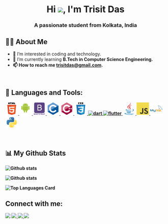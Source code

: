 <!-- - 👋 Hi, I’m @TRISITDAS
- 👀 I’m interested in coding and technology. 
- 🌱 I’m currently pursuing B.Tech in Computer Science Engineering.
- 💞️ 
- 📫 How to reach me - trisitdas@gmail.com -->
<!-- <a href="#"><img width="100%" height="auto" src="https://i.imgur.com/iXuL1HG.png" height="175px"/></a> -->


<h1 align="center">Hi <img src="https://raw.githubusercontent.com/MartinHeinz/MartinHeinz/master/wave.gif" width="40px">, I'm Trisit Das</h1>
<h3 align="center">A passionate student from Kolkata, India</h3>

## 🙋‍♂️ About Me

- 👀 I’m interested in coding and technology.
- 🌱 I’m currently learning <b>B.Tech in Computer Science Engineering.
- 📫 How to reach me **trisitdas@gmail.com**.
   
</br>
   
## 🚀 Languages and Tools:
<p align="left">
   <a href="https://www.w3.org/html/" target="_blank"> 
    <img src="https://raw.githubusercontent.com/devicons/devicon/master/icons/html5/html5-original-wordmark.svg" alt="html5" width="40" height="40"/> </a> 
   <a href="https://developer.android.com" target="_blank"> 
    <img src="https://raw.githubusercontent.com/devicons/devicon/master/icons/android/android-original-wordmark.svg" alt="android" width="40" height="40"/> </a> 
   <a href="https://getbootstrap.com" target="_blank"> 
    <img src="https://raw.githubusercontent.com/devicons/devicon/master/icons/bootstrap/bootstrap-plain-wordmark.svg" alt="bootstrap" width="40" height="40"/> </a> 
   <a href="https://www.cprogramming.com/" target="_blank"> 
    <img src="https://raw.githubusercontent.com/devicons/devicon/master/icons/c/c-original.svg" alt="c" width="40" height="40"/> </a> 
   <a href="https://www.w3schools.com/cpp/" target="_blank"> 
    <img src="https://raw.githubusercontent.com/devicons/devicon/master/icons/cplusplus/cplusplus-original.svg" alt="cplusplus" width="40" height="40"/> </a> 
   <a href="https://www.w3schools.com/css/" target="_blank"> 
    <img src="https://raw.githubusercontent.com/devicons/devicon/master/icons/css3/css3-original-wordmark.svg" alt="css3" width="40" height="40"/> </a> 
   <a href="https://dart.dev" target="_blank"> 
    <img src="https://www.vectorlogo.zone/logos/dartlang/dartlang-icon.svg" alt="dart" width="40" height="40"/> </a> 
   <a href="https://flutter.dev" target="_blank"> 
    <img src="https://www.vectorlogo.zone/logos/flutterio/flutterio-icon.svg" alt="flutter" width="40" height="40"/> </a> 
   <a href="https://www.java.com" target="_blank"> 
    <img src="https://raw.githubusercontent.com/devicons/devicon/master/icons/java/java-original.svg" alt="java" width="40" height="40"/> </a> 
   <a href="https://developer.mozilla.org/en-US/docs/Web/JavaScript" target="_blank"> 
    <img src="https://raw.githubusercontent.com/devicons/devicon/master/icons/javascript/javascript-original.svg" alt="javascript" width="40" height="40"/> </a> 
   <a href="https://www.mysql.com/" target="_blank"> 
    <img src="https://raw.githubusercontent.com/devicons/devicon/master/icons/mysql/mysql-original-wordmark.svg" alt="mysql" width="40" height="40"/> </a> 
   <a href="https://www.python.org" target="_blank"> 
    <img src="https://raw.githubusercontent.com/devicons/devicon/master/icons/python/python-original.svg" alt="python" width="40" height="40"/> </a> 
</p>

<!-- [![React Badge](https://img.shields.io/badge/-React-61DBFB?style=for-the-badge&labelColor=black&logo=react&logoColor=61DBFB)](#)  [![Javascript Badge](https://img.shields.io/badge/-Javascript-F0DB4F?style=for-the-badge&labelColor=black&logo=javascript&logoColor=F0DB4F)](#) [![Typescript Badge](https://img.shields.io/badge/-Typescript-007acc?style=for-the-badge&labelColor=black&logo=typescript&logoColor=007acc)](#) [![Nodejs Badge](https://img.shields.io/badge/-Nodejs-3C873A?style=for-the-badge&labelColor=black&logo=node.js&logoColor=3C873A)](#) [![GraphQL Badge](https://img.shields.io/badge/-GraphQl-e535ab?style=for-the-badge&labelColor=black&logo=node.js&logoColor=e535ab)](#)
 -->
</br>

## 📊 My Github Stats
<!-- <img src="https://github-readme-stats.vercel.app/api?username=TRISITDAS&&show_icons=true&title_color=ffffff&icon_color=ff8000&text_color=00ff00&bg_color=00004d"> -->

![Github stats](https://github-readme-stats.vercel.app/api?username=TRISITDAS&&show_icons=true&include_all_commits=true&title_color=ffffff&icon_color=ff8000&text_color=00ff00&bg_color=00004d)

<!-- <img  alt="TRISIT DAS's streak" src="https://github-readme-streak-stats.herokuapp.com/?user=TRISITDAS&theme=chartreuse-dark&hide_border=false&stroke=eeeeee&background=52050e"/> -->

![Github stats](https://github-readme-streak-stats.herokuapp.com/?user=TRISITDAS&theme=chartreuse-dark&hide_border=false&stroke=eeeeee&background=52050e)
<br>

![Top Languages Card](https://github-readme-stats.vercel.app/api/top-langs/?username=TRISITDAS&layout=compact)

## Connect with me:
<p align="left">
<a href = "mailto:trisitdas@gmail.com" ><img src="https://img.icons8.com/color/48/000000/gmail-new.png"/></a>
<a href = "https://www.linkedin.com/in/trisit-das-316987173/"><img src="https://img.icons8.com/fluent/48/000000/linkedin.png"/> </a>
<a href = "https://www.instagram.com/__f.r.o.i.d__/"><img src="https://img.icons8.com/fluent/48/000000/instagram-new.png"/> </a>
<a href = "" ><img src="https://img.icons8.com/color/48/000000/facebook.png"/> </a>

   
   <!---
TRISITDAS/TRISITDAS is a ✨ special ✨ repository because its `README.md` (this file) appears on your GitHub profile.
You can click the Preview link to take a look at your changes.
--->
